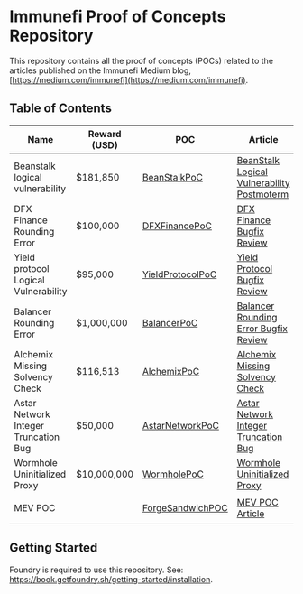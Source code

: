# Immunefi Proof of Concepts Repository

This repository contains all the proof of concepts (POCs) related to the articles published on the Immunefi Medium blog, [https://medium.com/immunefi](https://medium.com/immunefi).

## Table of Contents

| Name | Reward (USD) | POC | Article | Command
| ---- | ------- | ---- | ---- | ---- |
| Beanstalk logical vulnerability | $181,850 | [BeanStalkPoC](./test/BeanStalk.t.sol) | [BeanStalk Logical Vulnerability Postmoterm](https://medium.com/immunefi/beanstalk-logic-error-bugfix-review-4fea17478716) | `RPC_URL=$ALCHEMY_API forge test --match-contract BeanStalkPoC -vvv --via-ir`
| DFX Finance Rounding Error | $100,000 | [DFXFinancePoC](./src/DFXFinance/AttackContract.sol) | [DFX Finance Bugfix Review](https://medium.com/immunefi/dfx-finance-rounding-error-bugfix-review-17ba5ffb4114) | `forge test -vvv --match-path ./test/DFXFinance/AttackTest.t.sol --via-ir`
| Yield protocol Logical Vulnerability | $95,000 | [YieldProtocolPoC](./test/YieldProtocol/AttackTest.t.sol) | [Yield Protocol Bugfix Review](https://medium.com/immunefi/yield-protocol-logic-error-bugfix-review-7b86741e6f50) | `forge test -vvv --match-path ./test/YieldProtocol/AttackTest.t.sol --via-ir`
| Balancer Rounding Error | $1,000,000 | [BalancerPoC](./test/Balancer/rounding-error-aug2023/BalancerPoC.sol) | [Balancer Rounding Error Bugfix Review](https://medium.com/immunefi/balancer-rounding-error-bugfix-review-cbf69482ee3d) | `forge test -vvv --match-path ./test/Balancer/rounding-error-aug2023/BalancerPoC.sol --via-ir`
| Alchemix Missing Solvency Check | $116,513 | [AlchemixPoC](./test/Alchemix/PoCTest.sol) | [Alchemix Missing Solvency Check](https://medium.com/immunefi/alchemix-missing-solvency-check-bugfix-review-bcbc13289a12) | `forge test -vvv --match-path ./test/Alchemix/PoCTest.sol --via-ir`
| Astar Network Integer Truncation Bug | $50,000 | [AstarNetworkPoC](./src/AstarNetwork/AttackContract.sol) | [Astar Network Integer Truncation Bug](https://medium.com/immunefi/astar-network-integer-truncation-error-bugfix-review-395e356b085c) | `forge test -vv --match-path ./test/AstarNetwork/AttackTest.t.sol --via-ir`
| Wormhole Uninitialized Proxy | $10,000,000 | [WormholePoC](./test/Wormhole/WormholeBugFix.t.sol) | [Wormhole Uninitialized Proxy](https://medium.com/immunefi/wormhole-uninitialized-proxy-bugfix-review-90250c41a43a) | `forge test -vvv --match-path ./test/Wormhole/WormholeBugFix.t.sol --via-ir`
| MEV POC |  | [ForgeSandwichPOC](./test/MEV/Forge/Sandwich.t.sol) | [MEV POC Article](https://medium.com/immunefi/how-to-reproduce-a-simple-mev-attack-b38151616cb4) | `forge test -vvv --match-path ./test/MEV/Forge/Sandwich.t.sol --via-ir`

## Getting Started

Foundry is required to use this repository. See: https://book.getfoundry.sh/getting-started/installation.
